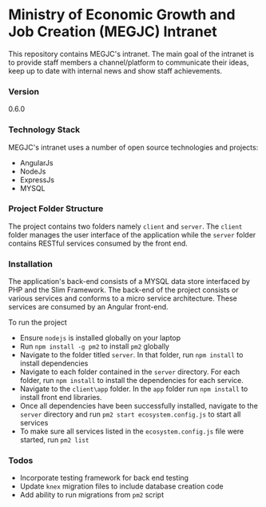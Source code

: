 # Ministry of Economic Growth and Job Creation (MEGJC) Intranet

This repository contains MEGJC's intranet. The main goal of the intranet is to provide staff members a channel/platform
to communicate their ideas, keep up to date with internal news and show staff achievements.

### Version
0.6.0

### Technology Stack

MEGJC's intranet uses a number of open source technologies and projects:
 - AngularJs
 - NodeJs
 - ExpressJs
 - MYSQL

### Project Folder Structure

The project contains two folders namely `client` and `server`. The `client` folder manages the user interface of the application
while the `server` folder contains RESTful services consumed by the front end.

### Installation

The application's back-end consists of a MYSQL data store interfaced by PHP and the Slim Framework.
The back-end of the project consists or various services and conforms to a micro service architecture. These services are consumed by an Angular front-end.

To run the project
- Ensure `nodejs` is installed globally on your laptop
- Run `npm install -g pm2` to install `pm2` globally
- Navigate to the folder titled `server`. In that folder, run `npm install` to install dependencies
- Navigate to each folder contained in the `server` directory. For each folder, run `npm install` to install the dependencies for each service.
- Navigate to the `client\app` folder. In the `app` folder run `npm install` to install front end libraries.
- Once all dependencies have been successfully installed, navigate to the `server` directory and run `pm2 start ecosystem.config.js` to start all services
- To make sure all services listed in the `ecosystem.config.js` file were started, run `pm2 list`

### Todos

 - Incorporate testing framework for back end testing
 - Update `knex` migration files to include database creation code
 - Add ability to run migrations from `pm2` script
